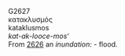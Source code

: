 <body>
  <p>G2627<br>  κατακλυσμός  <br> kataklusmos  <br><i>kat-ak-looce-mos‘ </i><br>From <a href="g2626.htm">2626</a>  an <i>inundation:</i> - flood.<br></p>
 </body>